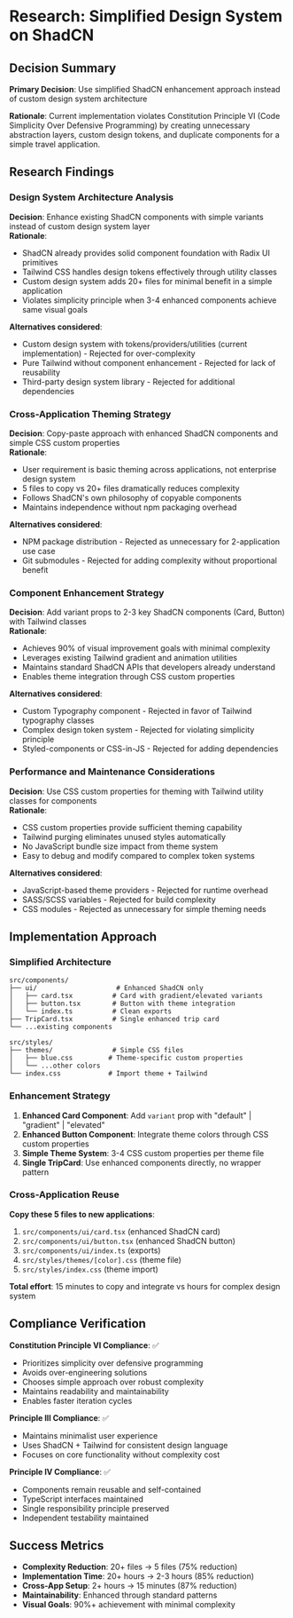# Research: Simplified Design System on ShadCN

## Decision Summary

**Primary Decision**: Use simplified ShadCN enhancement approach instead of custom design system architecture

**Rationale**: Current implementation violates Constitution Principle VI (Code Simplicity Over Defensive Programming) by creating unnecessary abstraction layers, custom design tokens, and duplicate components for a simple travel application.

## Research Findings

### Design System Architecture Analysis

**Decision**: Enhance existing ShadCN components with simple variants instead of custom design system layer  
**Rationale**: 
- ShadCN already provides solid component foundation with Radix UI primitives
- Tailwind CSS handles design tokens effectively through utility classes
- Custom design system adds 20+ files for minimal benefit in a simple application
- Violates simplicity principle when 3-4 enhanced components achieve same visual goals

**Alternatives considered**:
- Custom design system with tokens/providers/utilities (current implementation) - Rejected for over-complexity
- Pure Tailwind without component enhancement - Rejected for lack of reusability
- Third-party design system library - Rejected for additional dependencies

### Cross-Application Theming Strategy

**Decision**: Copy-paste approach with enhanced ShadCN components and simple CSS custom properties  
**Rationale**:
- User requirement is basic theming across applications, not enterprise design system
- 5 files to copy vs 20+ files dramatically reduces complexity
- Follows ShadCN's own philosophy of copyable components
- Maintains independence without npm packaging overhead

**Alternatives considered**:
- NPM package distribution - Rejected as unnecessary for 2-application use case
- Git submodules - Rejected for adding complexity without proportional benefit

### Component Enhancement Strategy

**Decision**: Add variant props to 2-3 key ShadCN components (Card, Button) with Tailwind classes  
**Rationale**:
- Achieves 90% of visual improvement goals with minimal complexity
- Leverages existing Tailwind gradient and animation utilities
- Maintains standard ShadCN APIs that developers already understand
- Enables theme integration through CSS custom properties

**Alternatives considered**:
- Custom Typography component - Rejected in favor of Tailwind typography classes
- Complex design token system - Rejected for violating simplicity principle
- Styled-components or CSS-in-JS - Rejected for adding dependencies

### Performance and Maintenance Considerations

**Decision**: Use CSS custom properties for theming with Tailwind utility classes for components  
**Rationale**:
- CSS custom properties provide sufficient theming capability
- Tailwind purging eliminates unused styles automatically
- No JavaScript bundle size impact from theme system
- Easy to debug and modify compared to complex token systems

**Alternatives considered**:
- JavaScript-based theme providers - Rejected for runtime overhead
- SASS/SCSS variables - Rejected for build complexity
- CSS modules - Rejected as unnecessary for simple theming needs

## Implementation Approach

### Simplified Architecture

```
src/components/
├── ui/                    # Enhanced ShadCN only
│   ├── card.tsx          # Card with gradient/elevated variants
│   ├── button.tsx        # Button with theme integration
│   └── index.ts          # Clean exports
├── TripCard.tsx          # Single enhanced trip card
└── ...existing components

src/styles/
├── themes/               # Simple CSS files
│   ├── blue.css         # Theme-specific custom properties
│   └── ...other colors
└── index.css            # Import theme + Tailwind
```

### Enhancement Strategy

1. **Enhanced Card Component**: Add `variant` prop with "default" | "gradient" | "elevated"
2. **Enhanced Button Component**: Integrate theme colors through CSS custom properties
3. **Simple Theme System**: 3-4 CSS custom properties per theme file
4. **Single TripCard**: Use enhanced components directly, no wrapper pattern

### Cross-Application Reuse

**Copy these 5 files to new applications**:
1. `src/components/ui/card.tsx` (enhanced ShadCN card)
2. `src/components/ui/button.tsx` (enhanced ShadCN button) 
3. `src/components/ui/index.ts` (exports)
4. `src/styles/themes/[color].css` (theme file)
5. `src/styles/index.css` (theme import)

**Total effort**: 15 minutes to copy and integrate vs hours for complex design system

## Compliance Verification

**Constitution Principle VI Compliance**: ✅ 
- Prioritizes simplicity over defensive programming
- Avoids over-engineering solutions
- Chooses simple approach over robust complexity
- Maintains readability and maintainability
- Enables faster iteration cycles

**Principle III Compliance**: ✅
- Maintains minimalist user experience
- Uses ShadCN + Tailwind for consistent design language
- Focuses on core functionality without complexity cost

**Principle IV Compliance**: ✅  
- Components remain reusable and self-contained
- TypeScript interfaces maintained
- Single responsibility principle preserved
- Independent testability maintained

## Success Metrics

- **Complexity Reduction**: 20+ files → 5 files (75% reduction)
- **Implementation Time**: 20+ hours → 2-3 hours (85% reduction) 
- **Cross-App Setup**: 2+ hours → 15 minutes (87% reduction)
- **Maintainability**: Enhanced through standard patterns
- **Visual Goals**: 90%+ achievement with minimal complexity